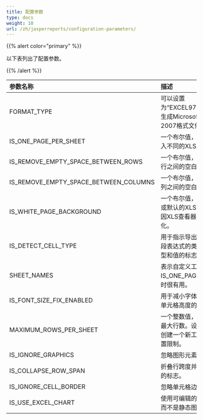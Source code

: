 ```yaml
---
title: 配置参数
type: docs
weight: 10
url: /zh/jasperreports/configuration-parameters/
---
```


{{% alert color="primary" %}} 

以下表列出了配置参数。 

{{% /alert %}} 

|**参数名称** |**描述** |
| :- | :- |
|FORMAT_TYPE |可以设置为“EXCEL97TO2003”或“EXCEL2007”以生成Microsoft Excel 97 0 2003或Excel 2007格式文件。|
|IS_ONE_PAGE_PER_SHEET |一个布尔值，指定是否应将每个报表页写入不同的XLS工作表。|
|IS_REMOVE_EMPTY_SPACE_BETWEEN_ROWS |一个布尔值，指定是否应删除可能出现在行之间的空白。|
|IS_REMOVE_EMPTY_SPACE_BETWEEN_COLUMNS |一个布尔值，指定是否应删除可能出现在列之间的空白。|
|IS_WHITE_PAGE_BACKGROUND |一个布尔值，指定页面背景是否应为白色或默认的XLS背景颜色。XLS背景颜色可能因XLS查看器属性或操作系统颜色方案而变化。|
|IS_DETECT_CELL_TYPE |用于指示导出程序是否应考虑原始文本字段表达式的类型，并相应地设置单元格类型和值的标志。|
|SHEET_NAMES |表示自定义工作表名称的字符串数组。与IS_ONE_PAGE_PER_SHEET参数一起使用时很有用。|
|IS_FONT_SIZE_FIX_ENABLED |用于减小字体大小，以使文本适合指定的单元格高度的标志。|
|MAXIMUM_ROWS_PER_SHEET |一个整数值，指定允许在工作表中显示的最大行数。设置后，将为剩余要显示的行创建一个新工作表。负值或零表示没有设置限制。|
|IS_IGNORE_GRAPHICS |忽略图形元素，仅导出文本元素的标志。|
|IS_COLLAPSE_ROW_SPAN |折叠行跨度并避免在各行之间合并单元格的标志。|
|IS_IGNORE_CELL_BORDER |忽略单元格边框的标志。|
|IS_USE_EXCEL_CHART |使用可编辑的Microsoft Excel格式图表，而不是静态图片的标志。默认值为true。|

